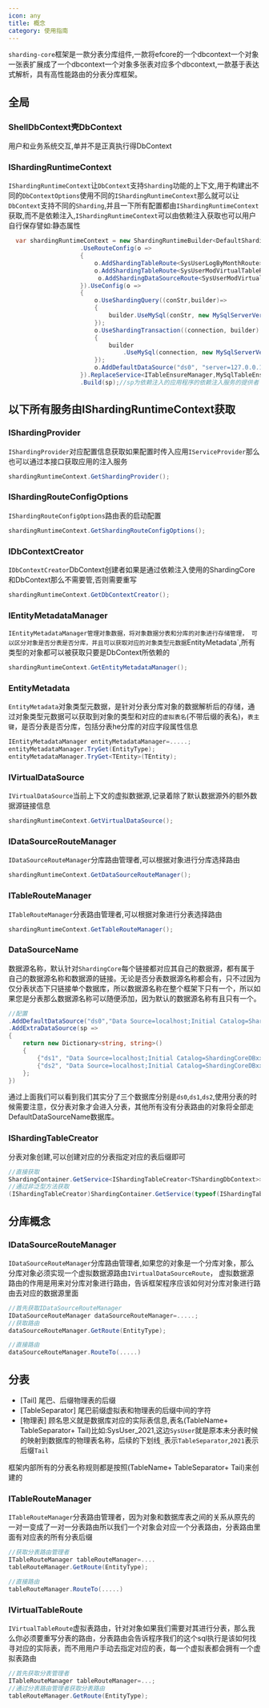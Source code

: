 ```yaml
---
icon: any
title: 概念
category: 使用指南
---
```


`sharding-core`框架是一款分表分库组件,一款将efcore的一个dbcontext一个对象一张表扩展成了一个dbcontext一个对象多张表对应多个dbcontext,一款基于表达式解析，具有高性能路由的分表分库框架。

## 全局

### ShellDbContext壳DbContext
用户和业务系统交互,单并不是正真执行得DbContext

### IShardingRuntimeContext
`IShardingRuntimeContext`让`DbContext`支持`Sharding`功能的上下文,用于构建出不同的`DbContextOptions`使用不同的`IShardingRuntimeContext`那么就可以让`DbContext`支持不同的`Sharding`,并且一下所有配置都由`IShardingRuntimeContext`获取,而不是依赖注入,`IShardingRuntimeContext`可以由依赖注入获取也可以用户自行保存譬如:静态属性

```csharp
  var shardingRuntimeContext = new ShardingRuntimeBuilder<DefaultShardingDbContext>()
                    .UseRouteConfig(o =>
                    {
                        o.AddShardingTableRoute<SysUserLogByMonthRoute>();
                        o.AddShardingTableRoute<SysUserModVirtualTableRoute>();
                         o.AddShardingDataSourceRoute<SysUserModVirtualDataSourceRoute>();
                    }).UseConfig(o =>
                    { 
                        o.UseShardingQuery((conStr,builder)=>
                        {
                            builder.UseMySql(conStr, new MySqlServerVersion(new Version()));
                        });
                        o.UseShardingTransaction((connection, builder) =>
                        {
                            builder
                                .UseMySql(connection, new MySqlServerVersion(new Version()));
                        });
                        o.AddDefaultDataSource("ds0", "server=127.0.0.1;port=3306;database=dbdbd0;userid=root;password=root;");
                    }).ReplaceService<ITableEnsureManager,MySqlTableEnsureManager>()
                    .Build(sp);//sp为依赖注入的应用程序的依赖注入服务的提供者
```

## 以下所有服务由IShardingRuntimeContext获取

### IShardingProvider
`IShardingProvider`对应配置信息获取如果配置时传入应用`IServiceProvider`那么也可以通过本接口获取应用的注入服务
```csharp
shardingRuntimeContext.GetShardingProvider();
```

### IShardingRouteConfigOptions
`IShardingRouteConfigOptions`路由表的启动配置

```csharp
shardingRuntimeContext.GetShardingRouteConfigOptions();
```

### IDbContextCreator
`IDbContextCreator`DbContext创建者如果是通过依赖注入使用的ShardingCore和DbContext那么不需要管,否则需要重写

```csharp
shardingRuntimeContext.GetDbContextCreator();
```

### IEntityMetadataManager
`IEntityMetadataManager管理对象数据，将对象数据分表和分库的对象进行存储管理，
可以区分对象是否分表是否分库，并且可以获取对应的对象类型元数据`EntityMetadata`,所有类型的对象都可以被获取只要是DbContext所依赖的

```csharp
shardingRuntimeContext.GetEntityMetadataManager();
```
### EntityMetadata
`EntityMetadata`对象类型元数据，是针对分表分库对象的数据解析后的存储，通过对象类型元数据可以获取到对象的类型和对应的`虚拟表名`(不带后缀的表名)，`表主键`，是否分表是否分库，包括分表he分库的对应字段属性信息
```csharp
IEntityMetadataManager entityMetadataManager=.....;
entityMetadataManager.TryGet(EntityType);
entityMetadataManager.TryGet<TEntity>(TEntity);
```

### IVirtualDataSource
`IVirtualDataSource`当前上下文的虚拟数据源,记录着除了默认数据源外的额外数据源链接信息
```csharp
shardingRuntimeContext.GetVirtualDataSource();
```


### IDataSourceRouteManager
`IDataSourceRouteManager`分库路由管理者,可以根据对象进行分库选择路由
```csharp
shardingRuntimeContext.GetDataSourceRouteManager();
```


### ITableRouteManager
`ITableRouteManager`分表路由管理者,可以根据对象进行分表选择路由
```csharp
shardingRuntimeContext.GetTableRouteManager();
```

### DataSourceName
数据源名称，默认针对`ShardingCore`每个链接都对应其自己的数据源，都有属于自己的数据源名称和数据源的链接。无论是否分表数据源名称都会有，只不过因为仅分表状态下只链接单个数据库，所以数据源名称在整个框架下只有一个，所以如果您是分表那么数据源名称可以随便添加，因为默认的数据源名称有且只有一个。
```csharp
//配置
.AddDefaultDataSource("ds0","Data Source=localhost;Initial Catalog=ShardingCoreDBxx0;Integrated Security=True;");
.AddExtraDataSource(sp =>
{
    return new Dictionary<string, string>()
    {
        {"ds1", "Data Source=localhost;Initial Catalog=ShardingCoreDBxx1;Integrated Security=True;"},
        {"ds2", "Data Source=localhost;Initial Catalog=ShardingCoreDBxx2;Integrated Security=True;"},
    };
})
```
通过上面我们可以看到我们其实分了三个数据库分别是`ds0`,`ds1`,`ds2`,使用分表的时候需要注意，仅分表对象才会进入分表，其他所有没有分表路由的对象将全部走DefaultDataSourceName数据库。

### IShardingTableCreator
分表对象创建,可以创建对应的分表指定对应的表后缀即可
```csharp
//直接获取
ShardingContainer.GetService<IShardingTableCreator<TShardingDbContext>>();
//通过非泛型方法获取
(IShardingTableCreator)ShardingContainer.GetService(typeof(IShardingTableCreator<>).GetGenericType0(shardingDbContext.GetType()));

```



## 分库概念

### IDataSourceRouteManager

`IDataSourceRouteManager`分库路由管理者,如果您的对象是一个分库对象，那么分库对象必须实现一个虚拟数据源路由`IVirtualDataSourceRoute`，
虚拟数据源路由的作用是用来对分库对象进行路由，告诉框架程序应该如何对分库对象进行路由去对应的数据源里面
```csharp
//首先获取IDataSourceRouteManager
IDataSourceRouteManager dataSourceRouteManager=.....;
//获取路由
dataSourceRouteManager.GetRoute(EntityType);

//直接路由
dataSourceRouteManager.RouteTo(.....)
```



## 分表

- [Tail]
  尾巴、后缀物理表的后缀
- [TableSeparator]
  尾巴前缀虚拟表和物理表的后缀中间的字符
- [物理表]
  顾名思义就是数据库对应的实际表信息,表名(TableName+ TableSeparator+ Tail)比如:SysUser_2021,这边`SysUser`就是原本未分表时候的映射到数据库的物理表名称，后续的下划线`_`表示`TableSeparator`,`2021`表示后缀`Tail`

框架内部所有的分表名称规则都是按照(TableName+ TableSeparator+ Tail)来创建的

### ITableRouteManager
`ITableRouteManager`分表路由管理者，因为对象和数据库表之间的关系从原先的一对一变成了一对一分表路由所以我们一个对象会对应一个分表路由，分表路由里面有对应表的所有分表后缀

```csharp
//获取分表路由管理者
ITableRouteManager tableRouteManager=....
tableRouteManager.GetRoute(EntityType);

//直接路由
tableRouteManager.RouteTo(.....)
```

### IVirtualTableRoute
`IVirtualTableRoute`虚拟表路由，针对对象如果我们需要对其进行分表，那么我么你必须要重写分表的路由，分表路由会告诉程序我们的这个sql执行是该如何找寻对应的实际表，而不用用户手动去指定对应的表，每一个虚拟表都会拥有一个虚拟表路由
```csharp
//首先获取分表管理者
ITableRouteManager tableRouteManager=...;
//通过分表路由管理者获取分表路由
tableRouteManager.GetRoute(EntityType);
```

